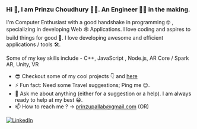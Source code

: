 ### Hi 👋, I am Prinzu Choudhury 👨‍💻. An Engineer 👨‍🎓 in the making.

I'm Computer Enthusiast with a good handshake in programming 🤓 , specializing in developing Web 🕸 Applications. I love coding and aspires to build things for good 🚀. I love developing awesome and efficient applications / tools 🛠. 


Some of my key skills include - C++, JavaScript , Node.js, AR Core / Spark AR, Unity, VR
 
* 😎 Checkout some of my cool projects 👇 and [here](https://github.com/prinzuchoudhury?tab=repositories)
* ⚡ Fun fact:  Need some Travel suggestions; Ping me 😉. 
* 💬 Ask me about anything (either for a suggestion or a help). I am always ready to help at my best 😁.
* 📫 How to reach me ? -> prinzupallab@gmail.com (OR)

[![LinkedIn](https://img.shields.io/badge/LinkedIn-blue.svg?style=for-the-badge&logo=linkedin)](https://www.linkedin.com/in/prinzu/)
